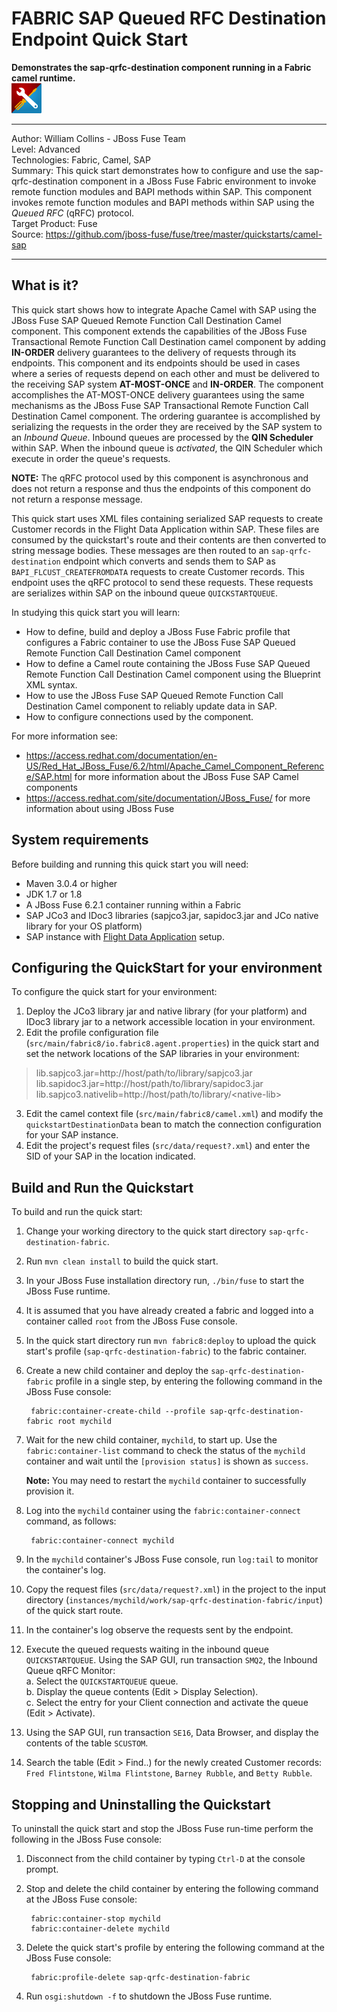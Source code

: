 FABRIC SAP Queued RFC Destination Endpoint Quick Start
===========================================================
**Demonstrates the sap-qrfc-destination component running in a Fabric camel runtime.**  
![SAP Tool Suite](../../sap_tool_suite.png "SAP Tool Suite")

* * *
Author: William Collins - JBoss Fuse Team  
Level: Advanced  
Technologies: Fabric, Camel, SAP  
Summary: This quick start demonstrates how to configure and use the sap-qrfc-destination component in a JBoss Fuse Fabric environment to invoke remote function modules and BAPI methods within SAP. This component invokes remote function modules and BAPI methods within SAP using the *Queued RFC* (qRFC) protocol.  
Target Product: Fuse  
Source: <https://github.com/jboss-fuse/fuse/tree/master/quickstarts/camel-sap>  

* * *

What is it?  
-----------  

This quick start shows how to integrate Apache Camel with SAP using the JBoss Fuse SAP Queued Remote Function Call Destination Camel component. This component extends the capabilities of the JBoss Fuse Transactional Remote Function Call Destination camel component by adding **IN-ORDER** delivery guarantees to the delivery of requests through its endpoints. This component and its endpoints should be used in cases where a series of requests depend on each other and must be delivered to the receiving SAP system **AT-MOST-ONCE** and **IN-ORDER**. The component accomplishes the AT-MOST-ONCE delivery guarantees using the same mechanisms as the JBoss Fuse SAP Transactional Remote Function Call Destination Camel component. The ordering guarantee is accomplished by serializing the requests in the order they are received by the SAP system to an *Inbound Queue*. Inbound queues are processed by the **QIN Scheduler** within SAP. When the inbound queue is *activated*, the QIN Scheduler which execute in order the queue's requests.   

**NOTE:** The qRFC protocol used by this component is asynchronous and does not return a response and thus the endpoints of this component do not return a response message.    

This quick start uses XML files containing serialized SAP requests to create Customer records in the Flight Data Application within SAP. These files are consumed by the quickstart's route and their contents are then converted to string message bodies. These messages are then routed to an `sap-qrfc-destination` endpoint which converts and sends them to SAP as `BAPI_FLCUST_CREATEFROMDATA` requests to create Customer records. This endpoint uses the qRFC protocol to send these requests. These requests are serializes within SAP on the inbound queue `QUICKSTARTQUEUE`.  

In studying this quick start you will learn:

* How to define, build and deploy a JBoss Fuse Fabric profile that configures a Fabric container to use the JBoss Fuse SAP Queued Remote Function Call Destination Camel component
* How to define a Camel route containing the JBoss Fuse SAP Queued Remote Function Call Destination Camel component using the Blueprint XML syntax.
* How to use the JBoss Fuse SAP Queued Remote Function Call Destination Camel component to reliably update data in SAP. 
* How to configure connections used by the component.

For more information see:

* <https://access.redhat.com/documentation/en-US/Red_Hat_JBoss_Fuse/6.2/html/Apache_Camel_Component_Reference/SAP.html> for more information about the JBoss Fuse SAP Camel components 
* <https://access.redhat.com/site/documentation/JBoss_Fuse/> for more information about using JBoss Fuse

System requirements
-------------------

Before building and running this quick start you will need:

* Maven 3.0.4 or higher
* JDK 1.7 or 1.8
* A JBoss Fuse 6.2.1 container running within a Fabric
* SAP JCo3 and IDoc3 libraries (sapjco3.jar, sapidoc3.jar and JCo native library for your OS platform)
* SAP instance with [Flight Data Application](http://help.sap.com/saphelp_erp60_sp/helpdata/en/db/7c623cf568896be10000000a11405a/content.htm) setup.

Configuring the QuickStart for your environment
-----------------------------------------------

To configure the quick start for your environment:

1. Deploy the JCo3 library jar and native library (for your platform) and IDoc3 library jar to a network accessible location in your environment.
2. Edit the profile configuration file (`src/main/fabric8/io.fabric8.agent.properties`) in the quick start and set the network locations of the SAP libraries in your environment:

>lib.sapjco3.jar=http://host/path/to/library/sapjco3.jar  
>lib.sapidoc3.jar=http://host/path/to/library/sapidoc3.jar  
>lib.sapjco3.nativelib=http://host/path/to/library/\<native-lib\>  

3. Edit the camel context file (`src/main/fabric8/camel.xml`) and modify the `quickstartDestinationData` bean to match the connection configuration for your SAP instance.
4. Edit the project's request files (`src/data/request?.xml`) and enter the SID of your SAP in the location indicated.

Build and Run the Quickstart
----------------------------

To build and run the quick start:

1. Change your working directory to the quick start directory `sap-qrfc-destination-fabric`.  
2. Run `mvn clean install` to build the quick start.  
3. In your JBoss Fuse installation directory run, `./bin/fuse` to start the JBoss Fuse runtime.  
4. It is assumed that you have already created a fabric and logged into a container called `root` from the JBoss Fuse console.  
5. In the quick start directory run `mvn fabric8:deploy` to upload the quick start's profile (`sap-qrfc-destination-fabric`) to the fabric container.  
6. Create a new child container and deploy the `sap-qrfc-destination-fabric` profile in a single step, by entering the
 following command in the JBoss Fuse console:  

        fabric:container-create-child --profile sap-qrfc-destination-fabric root mychild  

7. Wait for the new child container, `mychild`, to start up. Use the `fabric:container-list` command to check the status of the `mychild` container and wait until the `[provision status]` is shown as `success`.  

	**Note:** You may need to restart the `mychild` container to successfully provision it.  

8. Log into the `mychild` container using the `fabric:container-connect` command, as follows:  

		fabric:container-connect mychild  
  
9. In the `mychild` container's JBoss Fuse console, run `log:tail` to monitor the container's log.  
10. Copy the request files (`src/data/request?.xml`) in the project to the input directory (`instances/mychild/work/sap-qrfc-destination-fabric/input`) of the quick start route.  
11. In the container's log observe the requests sent by the endpoint.  
12. Execute the queued requests waiting in the inbound queue `QUICKSTARTQUEUE`. Using the SAP GUI, run transaction `SMQ2`, the Inbound Queue qRFC Monitor:  
    a. Select the `QUICKSTARTQUEUE` queue.  
    b. Display the queue contents (Edit > Display Selection).  
    c. Select the entry for your Client connection and activate the queue (Edit > Activate).  
13. Using the SAP GUI, run transaction `SE16`, Data Browser, and display the contents of the table `SCUSTOM`.  
14. Search the table (Edit > Find..) for the newly created Customer records: `Fred Flintstone`, `Wilma Flintstone`, `Barney Rubble`, and `Betty Rubble`.   

Stopping and Uninstalling the Quickstart
----------------------------------------

To uninstall the quick start and stop the JBoss Fuse run-time perform the following in the JBoss Fuse console:

1. Disconnect from the child container by typing `Ctrl-D` at the console prompt.
2. Stop and delete the child container by entering the following command at the JBoss Fuse console:

		fabric:container-stop mychild
		fabric:container-delete mychild

3. Delete the quick start's profile by entering the following command at the JBoss Fuse console: 

		fabric:profile-delete sap-qrfc-destination-fabric

4. Run `osgi:shutdown -f` to shutdown the JBoss Fuse runtime.

